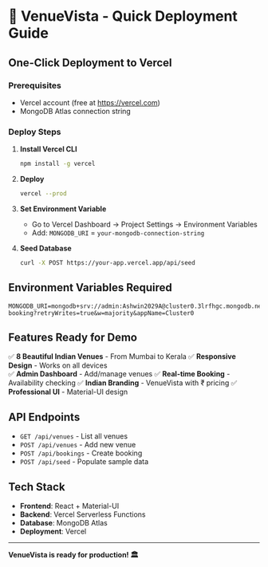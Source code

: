 # 🚀 VenueVista - Quick Deployment Guide

## One-Click Deployment to Vercel

### Prerequisites
- Vercel account (free at https://vercel.com)
- MongoDB Atlas connection string

### Deploy Steps

1. **Install Vercel CLI**
   ```bash
   npm install -g vercel
   ```

2. **Deploy**
   ```bash
   vercel --prod
   ```

3. **Set Environment Variable**
   - Go to Vercel Dashboard → Project Settings → Environment Variables
   - Add: `MONGODB_URI` = `your-mongodb-connection-string`

4. **Seed Database**
   ```bash
   curl -X POST https://your-app.vercel.app/api/seed
   ```

## Environment Variables Required

```env
MONGODB_URI=mongodb+srv://admin:Ashwin2029A@cluster0.3lrfhgc.mongodb.net/venue-booking?retryWrites=true&w=majority&appName=Cluster0
```

## Features Ready for Demo

✅ **8 Beautiful Indian Venues** - From Mumbai to Kerala
✅ **Responsive Design** - Works on all devices  
✅ **Admin Dashboard** - Add/manage venues
✅ **Real-time Booking** - Availability checking
✅ **Indian Branding** - VenueVista with ₹ pricing
✅ **Professional UI** - Material-UI design

## API Endpoints

- `GET /api/venues` - List all venues
- `POST /api/venues` - Add new venue  
- `POST /api/bookings` - Create booking
- `POST /api/seed` - Populate sample data

## Tech Stack

- **Frontend**: React + Material-UI
- **Backend**: Vercel Serverless Functions
- **Database**: MongoDB Atlas
- **Deployment**: Vercel

---

**VenueVista is ready for production! 🏛️**